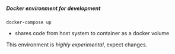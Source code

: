 ##### Docker environment for development 

`docker-compose up`

- shares code from host system to container as a docker volume

This environment is *highly experimental*, expect changes.